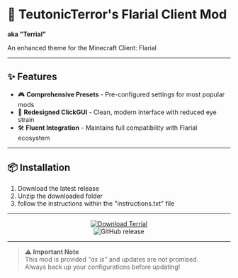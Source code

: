 # 🚀 TeutonicTerror's Flarial Client Mod 
**aka "Terrial"**

An enhanced theme for the Minecraft Client: Flarial

---

## ✨ Features
- 🎮 **Comprehensive Presets** - Pre-configured settings for most popular mods
- 🎨 **Redesigned ClickGUI** - Clean, modern interface with reduced eye strain
- 🛠️ **Fluent Integration** - Maintains full compatibility with Flarial ecosystem

---

## 📦 Installation
1. Download the latest release
2. Unzip the downloaded folder
3. follow the instructions within the "instructions.txt" file

---

<div align="center">

[![Download Terrial](https://img.shields.io/badge/🚀_Download_Terrial-v1.0.0-2ea44f?style=for-the-badge&logo=github&logoColor=white)](https://github.com/TeutonicTerrror/TeutonicFlarial/releases/tag/v1.0.0)  
![GitHub release](https://img.shields.io/github/v/release/TeutonicTerrror/TeutonicFlarial?style=flat-square&color=blueviolet)

</div>

---

> ⚠️ **Important Note**  
> This mod is provided *"as is"* and updates are not promised.  
> Always back up your configurations before updating!
